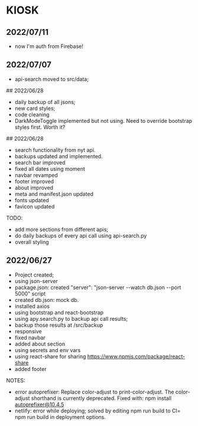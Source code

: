 # KIOSK

## 2022/07/11

- now I'm auth from Firebase!

## 2022/07/07

- api-search moved to src/data;

## 2022/06/28

- daily backup of all jsons;
- new card styles;
- code cleaning
- DarkModeToggle implemented but not using. Need to override bootstrap styles first. Worth it?

## 2022/06/28

- search functionality from nyt api.
- backups updated and implemented.
- search bar improved
- fixed all dates using moment
- navbar revamped
- footer improved
- about improved
- meta and manifest.json updated
- fonts updated
- favicon updated

TODO:

- add more sections from different apis;
- do daily backups of every api call using api-search.py
- overall styling

## 2022/06/27

- Project created;
- using json-server
- package.json: created "server": "json-server --watch db.json --port 5000" script
- created db.json: mock db.
- installed axios
- using bootstrap and react-bootstrap
- using apy.search.py to backup api call results;
- backup those results at /src/backup
- responsive
- fixed navbar
- added about section
- using secrets and env vars
- using react-share for sharing https://www.npmjs.com/package/react-share
- added footer

NOTES:

- error autoprefixer: Replace color-adjust to print-color-adjust. The color-adjust shorthand is currently deprecated. Fixed with: npm install autoprefixer@10.4.5
- netlify: error while deploying; solved by editing npm run build to CI= npm run build in deployment options.
